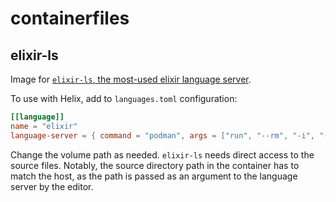 # containerfiles

## elixir-ls

Image for [`elixir-ls`, the most-used elixir language server](https://github.com/elixir-lsp/elixir-ls).

To use with Helix, add to `languages.toml` configuration:

```toml
[[language]]
name = "elixir"
language-server = { command = "podman", args = ["run", "--rm", "-i", "-v", "/home/oskar/development/:/home/oskar/development/:z", "ghcr.io/oskarkook/containerfiles/elixir-ls:latest"], config = { elixirLS.dialyzerEnabled = false } }
```

Change the volume path as needed. `elixir-ls` needs direct access to the source files. Notably, the source directory path in the container has to match the host, as the path is passed as an argument to the language server by the editor.